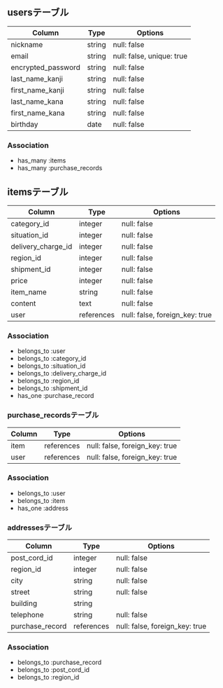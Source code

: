 ## usersテーブル

| Column             | Type   | Options                     |
| ------------------ | ------ | -----------                 |
| nickname           | string | null: false                 |
| email              | string | null: false, unique: true   |
| encrypted_password | string | null: false                 |
| last_name_kanji    | string | null: false                 |
| first_name_kanji   | string | null: false                 |
| last_name_kana     | string | null: false                 |
| first_name_kana    | string | null: false                 |
| birthday           | date   | null: false                 |

### Association
- has_many :items
- has_many :purchase_records

## itemsテーブル

| Column             | Type       |Options                         |
| ---------------    | ------     | -----------                    |
| category_id        | integer    | null: false                    |
| situation_id       | integer    | null: false                    |
| delivery_charge_id | integer    | null: false                    |
| region_id          | integer    | null: false                    |
| shipment_id        | integer    | null: false                    |
| price              | integer    | null: false                    |
| item_name          | string     | null: false                    |
| content            | text       | null: false                    |
| user               | references | null: false, foreign_key: true |

### Association
- belongs_to :user
- belongs_to :category_id
- belongs_to :situation_id
- belongs_to :delivery_charge_id
- belongs_to :region_id
- belongs_to :shipment_id
- has_one    :purchase_record

### purchase_recordsテーブル

| Column | Type       | Options                        |
| ------ | ------     | -----------                    |
| item   | references | null: false, foreign_key: true |
| user   | references | null: false, foreign_key: true |

### Association
- belongs_to :user
- belongs_to :item
- has_one    :address

### addressesテーブル

| Column           | Type       | Options                        |
| ------           | ----       | -------                        |
| post_cord_id     | integer    | null: false                    |
| region_id        | integer    | null: false                    |
| city             | string     | null: false                    |
| street           | string     | null: false                    |
| building         | string     |                                |
| telephone        | string     | null: false                    |
| purchase_record  | references | null: false, foreign_key: true |

### Association
- belongs_to :purchase_record
- belongs_to :post_cord_id
- belongs_to :region_id




